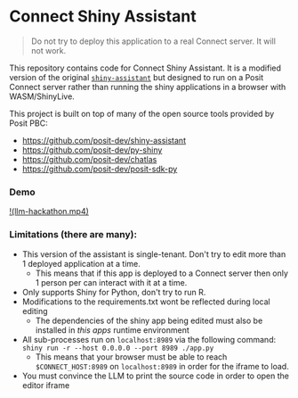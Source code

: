 Connect Shiny Assistant
===============

> Do not try to deploy this application to a real Connect server. It will not work.

This repository contains code for Connect Shiny Assistant. It is a modified version of the
original [`shiny-assistant`](https://github.com/posit-dev/shiny-assistant) but designed to run
on a Posit Connect server rather than running the shiny applications in a browser with WASM/ShinyLive.

This project is built on top of many of the open source tools provided by Posit PBC:
- <https://github.com/posit-dev/shiny-assistant>
- <https://github.com/posit-dev/py-shiny>
- <https://github.com/posit-dev/chatlas>
- <https://github.com/posit-dev/posit-sdk-py>


### Demo

[!(llm-hackathon.mp4)](https://github.com/user-attachments/assets/412747c2-f022-4b7d-bc2b-7a0a10ebc90c)


### Limitations (there are many):

- This version of the assistant is single-tenant. Don't try to edit more than 1 deployed application at a time.
  - This means that if this app is deployed to a Connect server then only 1 person per can interact with it at a time.
- Only supports Shiny for Python, don't try to run R.
- Modifications to the requirements.txt wont be reflected during local editing
  - The dependencies of the shiny app being edited must also be installed in _this apps_ runtime environment
- All sub-processes run on `localhost:8989` via the following command: `shiny run -r --host 0.0.0.0 --port 8989 ./app.py`
  - This means that your browser must be able to reach `$CONNECT_HOST:8989` on `localhost:8989` in order for the
    iframe to load.
- You must convince the LLM to print the source code in order to open the editor iframe
